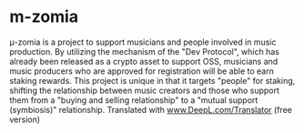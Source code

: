 # m-zomia
μ-zomia is a project to support musicians and people involved in music production.  By utilizing the mechanism of the "Dev Protocol", which has already been released as a crypto asset to support OSS, musicians and music producers who are approved for registration will be able to earn staking rewards.  This project is unique in that it targets "people" for staking, shifting the relationship between music creators and those who support them from a "buying and selling relationship" to a "mutual support (symbiosis)" relationship.  Translated with www.DeepL.com/Translator (free version)
